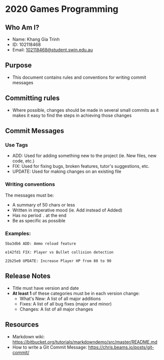 # 2020 Games Programming

## Who Am I?

* Name: Khang Gia Trinh
* ID: 102118468
* Email: 102118468@student.swin.edu.au

## Purpose

* This document contains rules and conventions for writing commit messages

## Committing rules
* Where possible, changes should be made in several small commits as it makes it
easy to find the steps in achieving those changes
## Commit Messages
### Use Tags

* ADD: Used for adding something new to the project (ie. New files, new code, etc.)
* FIX: Used for fixing bugs, broken features, tutor's suggestions, etc.
* UPDATE: Used for making changes on an existing file

### Writing conventions
The messages must be:
* A summary of 50 chars or less
* Written in imperative mood (ie. Add instead of Added)
* Has no period `.` at the end
* Be as specific as possible

### Examples:
```
5ba3db6 ADD: Ammo reload feature
```
```
e142fd1 FIX: Player vs Bullet collision detection
```
```
22b25e0 UPDATE: Increase Player HP from 80 to 90
```

## Release Notes
* Title must have version and date
* **At least 1** of these categories must be in each version change:
  * What's New: A list of all major additions
  * Fixes: A list of all bug fixes (major and minor)
  * Changes: A list of all major changes

## Resources
* Markdown wiki: https://bitbucket.org/tutorials/markdowndemo/src/master/README.md
* How to write a Git Commit Message: https://chris.beams.io/posts/git-commit/

